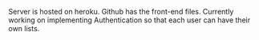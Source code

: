 Server is hosted on heroku. Github has the front-end files.
Currently working on implementing Authentication so that each user can have their own lists.

